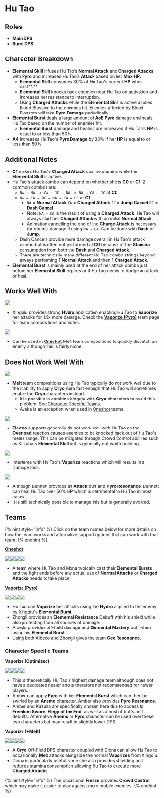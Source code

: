 # Hu Tao

## **Roles**

* **Main DPS**
* **Burst DPS**

## **Character Breakdown**

* **Elemental Skill** infuses Hu Tao’s **Normal Attack** and **Charged Attacks** with **Pyro** and increases Hu Tao’s **Attack** based on her **Max HP.**
  * **Elemental Skill** consumes 30% of Hu Tao's current **HP** when cast**.**
  * **Elemental Skill** knocks back enemies near Hu Tao on activation and increases her resistance to interruption.
  * Using **Charged Attacks** while the **Elemental Skill** is active applies Blood Blossom to the enemies hit. Enemies affected by Blood Blossom will take **Pyro** **Damage** periodically.
* **Elemental Burst** deals a large amount of **AoE Pyro** damage and heals Hu Tao based on the number of enemies hit.
  * **Elemental Burst** damage and healing are increased if Hu Tao’s **HP** is equal to or less than 50%.
* **A4** increases Hu Tao's **Pyro Damage** by 33% if her **HP** is equal to or less than 50%

## **Additional Notes**

* **C1** makes Hu Tao's **Charged Attack** cost no stamina while her **Elemental Skill** is active.
* Hu Tao's attack combo can depend on whether she is **C0** or **C1**. 2 common combos are:
  * `NA → NA -> CA → JC → NA -> NA → CA → JC` at **C0**
  * `NA → CA → DC → NA → CA → DC` at **C1**
    * `NA` = **Normal Attack** `CA` = **Charged Attack** `JC` = **Jump Cancel** `DC` = **Dash Cancel**
    * Note: `NA → CA` is the result of using a **Charged Attack**. Hu Tao will always start her **Charged Attack** with an initial **Normal Attack**.
    * Animation cancelling the end of the **Charge Attack** is necessary for optimal damage if using `NA → CA`. Can be done with **Dash** or **Jump**.
  * Dash Cancels provide more damage overall in Hu Tao's attack combo but is often not performed at **C0** because of the **Stamina** consumption from both the **Dash** and **Charged Attack.**
  * There are technically many different Hu Tao combo strings beyond always performing 1 **Normal Attack** and then 1 **Charged Attack**.
* **Elemental Burst** is mainly used at the end of her attack combo just before her **Elemental Skill** expires or if Hu Tao needs to dodge an attack or heal.

## **Works Well With**

****![](../../.gitbook/assets/UI\_AvatarIcon\_Xingqiu.png)****

* Xingqiu provides strong **Hydro** application enabling Hu Tao to **Vaporize** her attacks for 1.5x more damage. Check the [**Vaporize (Pyro)**](../../teams/reverse-vaporize.md) team page for team compositions and notes.

![](../../.gitbook/assets/UI\_AvatarIcon\_Ayaka.png)

* Can be used in [**Oneshot**](../../teams/oneshot.md) Melt team compositions to quickly dispatch an enemy although this is fairly niche.

## **Does Not Work Well With**

****![](../../.gitbook/assets/Element\_Cryo.webp)****

* **Melt** team compositions using Hu Tao typically do not work well due to the inability to apply **Cryo** Aura fast enough that Hu Tao will sometimes enable the **Cryo** characters instead.
  * It is possible to combine Xingqiu with **Cryo** characters to avoid this problem. See [Character Specific Teams](hu-tao.md#character-specific-teams).
  * Ayaka is an exception when used in [Oneshot](../../teams/oneshot.md) teams.

![](../../.gitbook/assets/Element\_Electro.webp)

* **Electro** supports generally do not work well with Hu Tao as the **Overload** reaction causes enemies to be knocked back out of Hu Tao's melee range. This can be mitigated through Crowd Control abilities such as Kazuha's **Elemental Skill** but is generally not worth building.

![](../../.gitbook/assets/UI\_AvatarIcon\_Xiangling.png)

* Interferes with Hu Tao's **Vaporize** reactions which will results in a Damage loss.

![](../../.gitbook/assets/UI\_AvatarIcon\_Bennett.png)

* Although Bennett provides an **Attack** buff and **Pyro** **Resonance**. Bennett can heal Hu Tao over 50% **HP** which is detrimental to Hu Tao in most cases.
* It is still technically possible to manage this but is generally avoided.

## **Teams**

{% hint style="info" %}
Click on the team names below for more details on how the team works and alternative support options that can work with that team.
{% endhint %}

****[**Oneshot**](../../teams/oneshot.md)****

![](../../.gitbook/assets/UI\_AvatarIcon\_Hutao.png)![](../../.gitbook/assets/UI\_AvatarIcon\_Mona.png)![](../../.gitbook/assets/UI\_AvatarIcon\_Kazuha.png)![](../../.gitbook/assets/UI\_AvatarIcon\_Bennett.png)

* A team where Hu Tao and Mona typically cast their **Elemental Bursts** and the fight ends before any actual use of **Normal Attacks** or **Charged Attacks** needs to take place.&#x20;

****[**Vaporize (Pyro)**](../../teams/reverse-vaporize.md)****

![](../../.gitbook/assets/UI\_AvatarIcon\_Hutao.png)![](../../.gitbook/assets/UI\_AvatarIcon\_Xingqiu.png)![](../../.gitbook/assets/UI\_AvatarIcon\_Albedo.png)![](../../.gitbook/assets/UI\_AvatarIcon\_Zhongli.png)

* Hu Tao can **Vaporize** her attacks using the **Hydro** applied to the enemy by Xingqiu's **Elemental Burst**.
* Zhongli provides an **Elemental Resistance** Debuff with his shield while also protecting from all sources of damage.
* Albedo provides off-field damage and **Elemental Mastery** buff when using his **Elemental Burst**. &#x20;
* Using both Albedo and Zhongli gives the team **Geo Resonance**.

### Character Specific Teams

**Vaporize (Optimized)**

![](../../.gitbook/assets/UI\_AvatarIcon\_Hutao.png)![](../../.gitbook/assets/UI\_AvatarIcon\_Xingqiu.png)![](../../.gitbook/assets/UI\_AvatarIcon\_Kazuha.png)![](../../.gitbook/assets/UI\_AvatarIcon\_Amber.png)

* This is theoretically Hu Tao's highest damage team although does not have a dedicated healer and is therefore not recommended for newer players.
* Amber can apply **Pyro** with her **Elemental Burst** which can then be swirled by an **Anemo** character. Amber also provides **Pyro Resonance**.
* Amber and Kazuha are specifically chosen here due to access to **Freedom Sworn**, **Elegy of the End**, as well as a host of buffs and debuffs. Alternative **Anemo** or **Pyro** character can be used over these two characters but may result in slightly lower DPS.

**Vaporize (+Melt)**

![](../../.gitbook/assets/UI\_AvatarIcon\_Hutao.png)![](../../.gitbook/assets/UI\_AvatarIcon\_Xingqiu.png)![](../../.gitbook/assets/UI\_AvatarIcon\_Kaeya.png)![](../../.gitbook/assets/UI\_AvatarIcon\_Diona.png)

* A **Cryo** Off-Field DPS character coupled with Diona can allow Hu Tao to occasionally **Melt** attacks alongside the normal **Vaporizes** from Xingqiu.
* Diona is particularly useful since she also provides shielding and reduces stamina consumption allowing Hu Tao to execute more **Charged Attacks**.

{% hint style="info" %}
The occasional **Freeze** provides **Crowd Control** which may make it easier to play against more mobile enemies.
{% endhint %}
